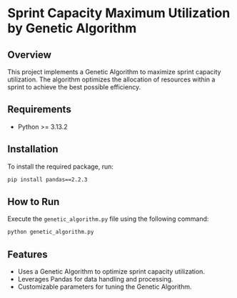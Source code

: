 # Sprint Capacity Maximum Utilization by Genetic Algorithm

## Overview
This project implements a Genetic Algorithm to maximize sprint capacity utilization. The algorithm optimizes the allocation of resources within a sprint to achieve the best possible efficiency.

## Requirements

- Python >= 3.13.2

## Installation

To install the required package, run:
```bash
pip install pandas==2.2.3
```

## How to Run

Execute the `genetic_algorithm.py` file using the following command:
```bash
python genetic_algorithm.py
```

## Features
- Uses a Genetic Algorithm to optimize sprint capacity utilization.
- Leverages Pandas for data handling and processing.
- Customizable parameters for tuning the Genetic Algorithm.








